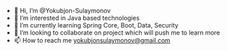 - 👋 Hi, I’m @Yokubjon-Sulaymonov
- 👀 I’m interested in Java based technologies
- 🌱 I’m currently learning Spring Core, Boot, Data, Security
- 💞️ I’m looking to collaborate on project which will push me to learn more
- 📫 How to reach me yokubjonsulaymonov@gmail.com

<!---
Yokubjon-Sulaymonov/Yokubjon-Sulaymonov is a ✨ special ✨ repository because its `README.md` (this file) appears on your GitHub profile.
You can click the Preview link to take a look at your changes.
--->
